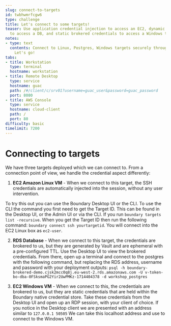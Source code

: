 ```yaml
---
slug: connect-to-targets
id: twbhwmrfcgw6
type: challenge
title: Let's connect to some targets!
teaser: Use application credential injection to access an EC2, dynamic brokered credential
  to access a DB, and static brokered credentials to access a Windows target
notes:
- type: text
  contents: Connect to Linux, Postgres, Windows targets securely through Boundary.
    Let's go!
tabs:
- title: Workstation
  type: terminal
  hostname: workstation
- title: Remote Desktop
  type: service
  hostname: guac
  path: /#/client/c/srv01?username=guac_user&password=guac_password
  port: 8080
- title: AWS Console
  type: service
  hostname: cloud-client
  path: /
  port: 80
difficulty: basic
timelimit: 7200
---
```


Connecting to targets
=====================

We have three targets deployed which we can connect to. From a connection point of view, we handle the credential aspect differently:

1. **EC2 Amazon Linux VM** - When we connect to this target, the SSH credentials are automatically injected into the session, without any user intervention.

To try this out you can use the Boundary Desktop UI or the CLI. To use the CLI the command you first need to get the Target ID. This can be found in the Desktop UI, or the Admin UI or via the CLI. If you run `boundary targets list -recursive`. When you get the Target ID then run the following command: `boundary connect ssh yourtargetid`. You will connect into the EC2 Linux box as `ec2-user`.

2. **RDS Database** - When we connect to this target, the credentials are brokered to us, but they are generated by Vault and are ephemeral with a pre-configured TTL. Use the Desktop UI to view the brokered credentials. From there, open up a terminal and connect to the postgres with the following command, but replacing the RDS address, username and password with your deployment outputs: `psql -h boundary-brokered-demo.cjsk2mcc0q8j.eu-west-2.rds.amazonaws.com -U v-token-bo-dba-0FSksmaPG2Yir2UwPMKz-1714404378 -d workshop_postgres`

3. **EC2 Windows VM** - When we connect to this, the credentials are brokered to us, but they are static credentials that are held within the Boundary native credential store. Take these credentials from the Desktop UI and open up an RDP session, with your client of choice. If you notice in the Desktop client we are presented with an address similar to `127.0.0.1 50505` We can take this localhost address and use to connect to the Windows VM.








